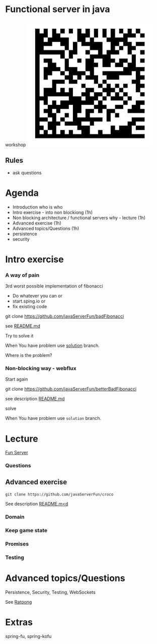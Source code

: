 # Functional server in java

workshop
![barcode](barcode.png)



## Rules
- ask questions


# Agenda
- Introduction who is who
- Intro exercise - into non blockiong (1h)
- Non blocking architecture / functional servers why - lecture (1h)
- Advanced exercise (1h)
- Advanced topics/Questions (1h) 
 - persistence
 - security




# Intro exercise

### A  way of pain
3rd worst  possible implementation of fibonacci
- Do whatever you can or
- start.sping.io or
- fix existing code   

git clone https://github.com/javaServerFun/badFibonacci

see [README.md](https://github.com/javaServerFun/badFibonacci)

Try to solve it

When You have problem use [solution](https://github.com/javaServerFun/badFibonacci/tree/solution) branch. 

Where is the problem?


### Non-blocking way - webflux 
Start again

git clone https://github.com/javaServerFun/betterBadFibonacci


see description [README.md](https://github.com/javaServerFun/betterBadFibonacci) 

solve

When You have problem use `solution` branch.


# Lecture

[Fun Server](funServer_roche.pdf)


###  Questions


## Advanced exercise

`git clone https://github.com/javaServerFun/croco`

See description [README.m<d](https://github.com/javaServerFun/croco) 


### Domain

### Keep game state

### Promises

### Testing


# Advanced topics/Questions

Persistence, 
Security,
Testing,
WebSockets

See [Ratpong](https://github.com/javaFunAgain/ratpong)


# Extras
spring-fu,
spring-kofu